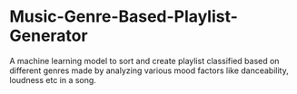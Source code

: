# Music-Genre-Based-Playlist-Generator
A machine learning model to sort and create  playlist classified based on different genres made by analyzing various mood factors like danceability, loudness etc in a song.
